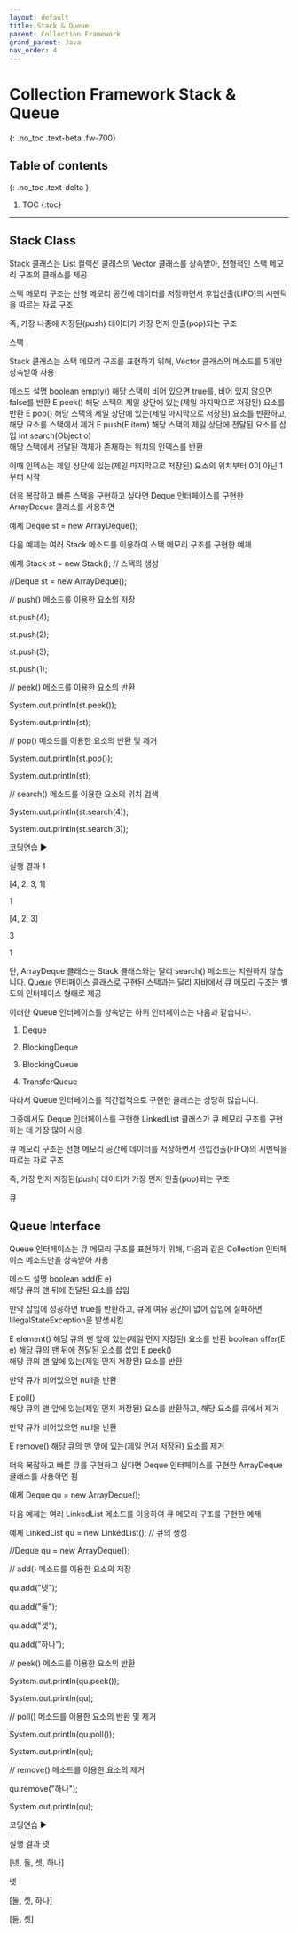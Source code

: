 ```yaml
---
layout: default
title: Stack & Queue
parent: Collection Framework
grand_parent: Java
nav_order: 4
---
```


# Collection Framework Stack & Queue
{: .no_toc .text-beta .fw-700}

## Table of contents
{: .no_toc .text-delta }

1. TOC
{:toc}

---

## Stack Class

Stack 클래스는 List 컬렉션 클래스의 Vector 클래스를 상속받아, 전형적인 스택 메모리 구조의 클래스를 제공

 

스택 메모리 구조는 선형 메모리 공간에 데이터를 저장하면서 후입선출(LIFO)의 시멘틱을 따르는 자료 구조

즉, 가장 나중에 저장된(push) 데이터가 가장 먼저 인출(pop)되는 구조

 

스택

 

Stack 클래스는 스택 메모리 구조를 표현하기 위해, Vector 클래스의 메소드를 5개만 상속받아 사용

메소드	설명
boolean empty()	해당 스택이 비어 있으면 true를, 비어 있지 않으면 false를 반환
E peek()	해당 스택의 제일 상단에 있는(제일 마지막으로 저장된) 요소를 반환
E pop()	해당 스택의 제일 상단에 있는(제일 마지막으로 저장된) 요소를 반환하고, 해당 요소를 스택에서 제거
E push(E item)	해당 스택의 제일 상단에 전달된 요소를 삽입
int search(Object o)	
해당 스택에서 전달된 객체가 존재하는 위치의 인덱스를 반환

이때 인덱스는 제일 상단에 있는(제일 마지막으로 저장된) 요소의 위치부터 0이 아닌 1부터 시작

 

더욱 복잡하고 빠른 스택을 구현하고 싶다면 Deque 인터페이스를 구현한 ArrayDeque 클래스를 사용하면 

예제
Deque<Integer> st = new ArrayDeque<Integer>();

 

다음 예제는 여러 Stack 메소드를 이용하여 스택 메모리 구조를 구현한 예제

예제
Stack<Integer> st = new Stack<Integer>(); // 스택의 생성

//Deque<Integer> st = new ArrayDeque<Integer>();

 

// push() 메소드를 이용한 요소의 저장

st.push(4);

st.push(2);

st.push(3);

st.push(1);

 

// peek() 메소드를 이용한 요소의 반환

System.out.println(st.peek());

System.out.println(st);

 

// pop() 메소드를 이용한 요소의 반환 및 제거

System.out.println(st.pop());

System.out.println(st);

 

// search() 메소드를 이용한 요소의 위치 검색

System.out.println(st.search(4));

System.out.println(st.search(3));

코딩연습 ▶

실행 결과
1

[4, 2, 3, 1]

1

[4, 2, 3]

3

1

 

단, ArrayDeque 클래스는 Stack 클래스와는 달리 search() 메소드는 지원하지 않습니다.
Queue<E> 인터페이스
클래스로 구현된 스택과는 달리 자바에서 큐 메모리 구조는 별도의 인터페이스 형태로 제공

이러한 Queue 인터페이스를 상속받는 하위 인터페이스는 다음과 같습니다.

 

1. Deque<E>

2. BlockingDeque<E>

3. BlockingQueue<E>

4. TransferQueue<E>

 

따라서 Queue 인터페이스를 직간접적으로 구현한 클래스는 상당히 많습니다.

그중에서도 Deque 인터페이스를 구현한 LinkedList 클래스가 큐 메모리 구조를 구현하는 데 가장 많이 사용

 

큐 메모리 구조는 선형 메모리 공간에 데이터를 저장하면서 선입선출(FIFO)의 시멘틱을 따르는 자료 구조

즉, 가장 먼저 저장된(push) 데이터가 가장 먼저 인출(pop)되는 구조

 

큐

 
## Queue Interface


Queue 인터페이스는 큐 메모리 구조를 표현하기 위해, 다음과 같은 Collection 인터페이스 메소드만을 상속받아 사용

메소드	설명
boolean add(E e)	
해당 큐의 맨 뒤에 전달된 요소를 삽입

만약 삽입에 성공하면 true를 반환하고, 큐에 여유 공간이 없어 삽입에 실패하면 IllegalStateException을 발생시킴

E element()	해당 큐의 맨 앞에 있는(제일 먼저 저장된) 요소를 반환
boolean offer(E e)	해당 큐의 맨 뒤에 전달된 요소를 삽입
E peek()	
해당 큐의 맨 앞에 있는(제일 먼저 저장된) 요소를 반환

만약 큐가 비어있으면 null을 반환

E poll()	
해당 큐의 맨 앞에 있는(제일 먼저 저장된) 요소를 반환하고, 해당 요소를 큐에서 제거

만약 큐가 비어있으면 null을 반환

E remove()	해당 큐의 맨 앞에 있는(제일 먼저 저장된) 요소를 제거
 

더욱 복잡하고 빠른 큐를 구현하고 싶다면 Deque 인터페이스를 구현한 ArrayDeque 클래스를 사용하면 됨

예제
Deque<Integer> qu = new ArrayDeque<Integer>();

 

다음 예제는 여러 LinkedList 메소드를 이용하여 큐 메모리 구조를 구현한 예제

예제
LinkedList<String> qu = new LinkedList<String>(); // 큐의 생성

//Deque<String> qu = new ArrayDeque<String>();

 

// add() 메소드를 이용한 요소의 저장

qu.add("넷");

qu.add("둘");

qu.add("셋");

qu.add("하나");

 

// peek() 메소드를 이용한 요소의 반환

System.out.println(qu.peek());

System.out.println(qu);

 

// poll() 메소드를 이용한 요소의 반환 및 제거

System.out.println(qu.poll());

System.out.println(qu);

 

// remove() 메소드를 이용한 요소의 제거

qu.remove("하나");

System.out.println(qu);

코딩연습 ▶

실행 결과
넷

[넷, 둘, 셋, 하나]

넷

[둘, 셋, 하나]

[둘, 셋]
